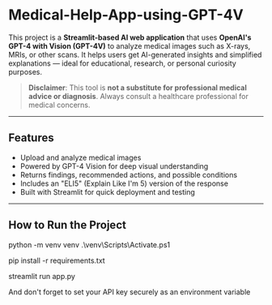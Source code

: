# Medical-Help-App-using-GPT-4V

This project is a **Streamlit-based AI web application** that uses **OpenAI's GPT-4 with Vision (GPT-4V)** to analyze medical images such as X-rays, MRIs, or other scans. It helps users get AI-generated insights and simplified explanations — ideal for educational, research, or personal curiosity purposes.

>  **Disclaimer**: This tool is **not a substitute for professional medical advice or diagnosis**. Always consult a healthcare professional for medical concerns.

---

##  Features

- Upload and analyze medical images
- Powered by GPT-4 Vision for deep visual understanding
- Returns findings, recommended actions, and possible conditions
- Includes an "ELI5" (Explain Like I'm 5) version of the response
- Built with Streamlit for quick deployment and testing

---

##  How to Run the Project

python -m venv venv
.\venv\Scripts\Activate.ps1 

pip install -r requirements.txt 

streamlit run app.py

And don't forget to set your API key securely as an environment variable

